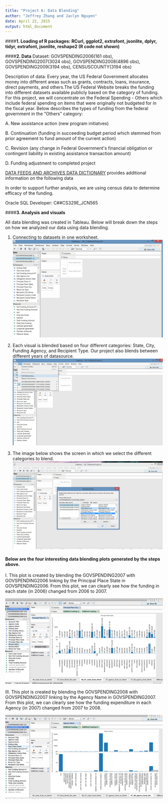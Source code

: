 ```yaml
---
title: "Project 6: Data Blending"
author: "Jeffrey Zhang and Jaclyn Nguyen"
date: April 22, 2015
output: html_document
---
```




####__1. Loading of R packages: RCurl, ggplot2, extrafont, jsonlite, dplyr, tidyr, extrafont, jsonlite, reshape2 (R code not shown)__



####__2. Data__
Dataset: GOVSPENDING2006(161 obs), GOVSPENDING2007(3024 obs), GOVSPENDING2008(4896 obs), GOVSPENDING2009(3194 obs), CENSUSCOUNTY(3194 obs)

Description of data:
Every year, the US Federal Government allocates money into different areas such as grants, contracts, loans, insurance, direct payments, and others.The US Federal Website breaks the funding into different datasets available publicly based on the category of funding. For this project, we will concentrate on the Federal Spending - Others which include federal spending on items that were originally not budgeted for in the fiscal year. Below describes the types of funding from the federal government in the "Others" category:

A. New assistance action (new program initiatves)

B. Continuation (funding in succeeding budget period which stemmed from prior agreement to fund amount of the current action)

C. Revision (any change in Federal Government's financial obligation or contingent liability in existing assistance transaction amount)

D. Funding adjustment to completed project

[DATA FEEDS AND ARCHIVES DATA DICTIONARY](http://www.usaspending.gov/sites/all/themes/usaspendingv2/Archives_Data_Feeds_Data_Dictionary.pdf) provides additional information on the following data

In order to support further analysis, we are using census data to determine efficacy of the funding.

Oracle SQL Developer: C##CS329E_JCN565

####__3. Analysis and visuals__


All data blending was created in Tableau. Below will break down the steps on how we analyzed our data using data blending. 

1. Connecting to datasets in one worksheet.
![](./connect.png)

2. Each visual is blended based on four different categories: State, City, Funding Agency, and Recipient Type. Our project also blends between different years of datasource.
![](./EditRelation.png)

3. The image below shows the screen in which we select the different categories to blend.
![](./Relationship.png)

#### Below are the four interesting data blending plots generated by the steps above.

I. This plot is created by blending the GOVSPENDING2007 with GOVSPENDING2006 linking by the Principal Place State in GOVSPENDING2006. From this plot, we can clearly see how the funding in each state (in 2006) changed from 2006 to 2007.


![](./State_blend.png)





III. This plot is created by blending the GOVSPENDING2008 with GOVSPENDING2007 linking by the Agency Name in GOVSPENDING2007. From this plot, we can clearly see how the funding expenditure in each Agency (in 2007) changed from 2007 to 2008.

![](./Agency_blend.png)













